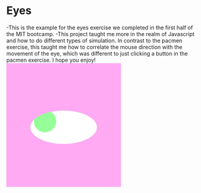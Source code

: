 # Eyes
-This is the example for the eyes exercise we completed in the first half of the MIT bootcamp.
-This project taught me more in the realm of Javascript and how to do different types of simulation. In contrast to the pacmen exercise, this taught me how to correlate the mouse direction with the movement of the eye, which was different to just clicking a button in the pacmen exercise. I hope you enjoy!
<img src="EyesPicture.jpg" width='300'/>
